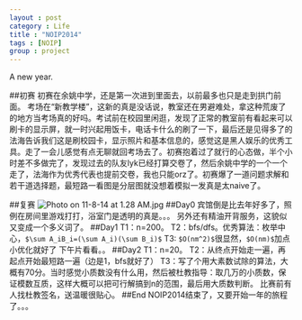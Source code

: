```yaml
---
layout : post
category : Life
title : "NOIP2014"
tags : [NOIP]
group : project
---
```


A new year.

##初赛
初赛在余姚中学，还是第一次进到里面去，以前最多也只是走到拱门前面。 考场在“新教学楼”，这新的真是没话说，教室还在男避难处，拿这种荒废了的地方当考场真的好吗。考试前在校园里闲逛，发现了正常的教室前有看起来可以刷卡的显示屏，就一时兴起用饭卡，电话卡什么的刷了一下，最后还是见得多了的法海告诉我们这是刷校园卡，显示照片和基本信息的，感觉这是黑人娱乐的优秀工具。走了一会儿感觉有点无聊就回考场去了。初赛抱着过了就行的心态做，半个小时差不多做完了，发现过去的队友lyk已经打算交卷了，然后余姚中学的一个一个走了，法海作为优秀代表也提前交卷，我也只能orz了。初赛爆了一道问题求解和若干道选择题，最短路一看图是分层图就没想着模拟一发真是太naive了。

##复赛
![Photo on 11-8-14 at 1.28 AM.jpg](http://user-image.logdown.io/user/10704/blog/10327/post/241410/WkAuFpfsTraQT7LBl17c_Photo%20on%2011-8-14%20at%201.28%20AM.jpg)
##Day0
宾馆倒是比去年好多了，照例在房间里游戏打打，浴室门是透明的真是。。。
另外还有精油开背服务，这貌似又变成一个多义词了。
##Day1
T1：n=200。
T2：bfs/dfs。优秀算法：枚举中心，`$\sum A_iB_i=(\sum A_i)(\sum B_i)$`
T3: `$O(nm^2)$`很显然，`$O(nm)$`加点小优化就好了
下午片看看。。
##Day2
T1：n=20。
T2：从终点开始走一遍，再起点开始最短路一遍（边是1，bfs就好了）
T3：写了个用大素数试除的算法，大概有70分。当时感觉小质数没有什么用，然后被杜教指导：取几万的小质数，保证模数互质，这样大概可以把可行解搞到n的范围，最后用大质数判断。
比赛前有人找杜教签名，送温暖很贴心。
##End
NOIP2014结束了，又要开始一年的旅程了。。。
